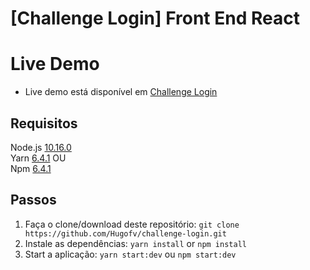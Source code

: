 # [Challenge Login] Front End React

# Live Demo
- Live demo está disponível em [Challenge Login](https://challenge-login.herokuapp.com/)
## Requisitos

Node.js [10.16.0](https://nodejs.org/dist/v10.16.0)\
Yarn [6.4.1](https://github.com/yarnpkg/yarn/releases/tag/v1.16.0) OU\
Npm [6.4.1](https://www.npmjs.com/package/npm/v/6.4.1)

## Passos

1. Faça o clone/download deste repositório: `git clone https://github.com/Hugofv/challenge-login.git`
2. Instale as dependências: `yarn install` or `npm install`
4. Start a aplicação: `yarn start:dev` ou `npm start:dev`
